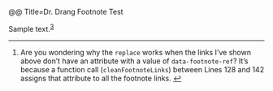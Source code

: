 @@ Title=Dr. Drang Footnote Test

<p>Sample text.<sup id="fnref:attr"><a href="#fn:attr" rel="footnote">3</a></sup></p>

<div class="footnotes">
<hr />
<ol>

<li id="fn:attr">
<p>Are you wondering why the <code>replace</code> works when the links I&#8217;ve shown above don&#8217;t have an attribute with a value of <code>data-footnote-ref</code>? It&#8217;s because a function call (<code>cleanFootnoteLinks</code>) between Lines 128 and 142 assigns that attribute to all the footnote links.&#160;<a href="#fnref:attr" rev="footnote">&#8617;</a></p>
</li>

</ol>
</div>
